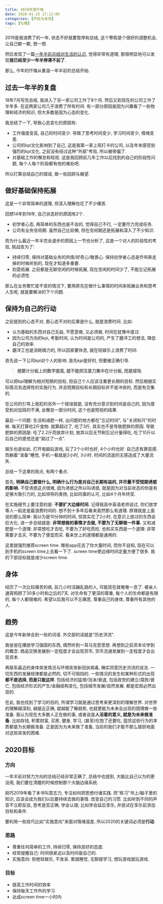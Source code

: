 ```yaml
---
title: 2019年度忏悔
date: 2020-01-25 17:12:09
categories: [开拓与发现]
tags: [吐槽]
---
```

2019是我浪费了的一年, 状态不好就要暂停和总结, 这个寒假是个很好的调整机会, 让自己歇一歇, 想一想.

<!--more-->
然后发现了一篇[一年半前总结对生活的认识](/2018/07/24/how-to-face-work-related-anxiety), 觉得非常有道理, 那很明显地可以发现**我已经至少一年半停滞不前了**.

那么, 今年的忏悔从重温一年半前的总结开始.

## 过去一年半的复盘

18年7月写完总结, 我进入了另一家公司工作了8个月. 然后又到现在的公司工作了半年多. 在这两家公司几乎浪费了所有时间. 有一部分原因是因为兴趣看了一些物理和经济的知识, 但大多数是因为心态的变化.

我总结了一下, 导致心态变化的原因有:

+ 工作强度变高, 自己的时间变少. 导致了思考时间变少, 学习时间变少, 情绪变差.
+ 公司的kpi文化影响到了自己, 这是我第一家上班打卡的公司, 以及年末感受到强烈的kpi文化. 之前没有经过这种"外部"考验, 所以被带偏了.
+ 对基础工作的懈怠和轻视. 这是我回顾前几年工作以后找到的自己的阶段性问题, 每个人每个阶段都有他的难处吧.

所以打算总结自己的错误, 做一些回顾与展望.

## 做好基础保持拓展

这是一个非常简单的道理, 但深入理解也花了不少痛苦.

回想14年到18年, 自己状态好的原因有2个.

+ 初学者心态, 再简单的东西也是不会的, 觉得自己不行, 一定要尽力完成任务.
+ 公司有业务空闲期. 虽然自己比较懒, 但在空闲期还是拓展和深入了不少知识.

而为什么最近一年半完全退步的原因上一节也分析了, 这是一个对人的阶段性的考验, 挑战变为了:

+ 持续归零, 保持对基础业务的热情/好奇心/敬畏心. 保持初学者心态是乔布斯走掉的时候听到的, 现在才知道多重要.
+ 刻意拓展. 之前都是无聊空闲的时候拓展, 现在空闲的时间少了, 不能忘记拓展的必须性.

那么在业务繁忙度不变的情况下, 要用原先在做什么事情的时间来拓展业务和思考人生呢, 就是要解决的下个问题.

## 保持为自己的行动

之前提到的心态不对, 那心态不对的后果是什么, 就是浪费时间. 比如:

+ 认为基础的东西对自己无益, 不愿意做, 又必须做, 时间在犹豫中度过.
+ 因为公司方向的kpi, 考勤时间, 认为时间是公司的, 产生了磨洋工的想法, 降低自己的效率.
+ 磨洋工也是消耗精力的, 所以回家要休息, 就在轻娱乐上浪费了时间.

首先说一下公司kpi对个人的影响. 首先kpi是好的, 但要被正确引导.

>  **想要计分板上的数字提高, 就不能把注意力集中在计分板, 而是球场.**

可以把kpi理解为相对短期的目标, 但自己个人应该注重更长期的目标. 然后根据实际情况去选择性的实施行为. 并且短期目标和长期目标并不是冲突的, 而是有交集的.

在公司的引导上我犯的另外一个错误就是, 没有充分意识到时间是自己的, 因为感受到对加班的不满, 会懈怠一部分时间, 这个也是短视的结果.

最后一个问题: 生活和减肥一样, 出问题的地方都在"忘记时间", 与"关闭标尺"的时候. 每天打算吃2斤食物. 就算超过了, 吃了3斤, 其实也不是导致肥胖的原因. 导致肥胖的原因是: 吃了2.2斤而放弃计划, 放弃以后无节制忘记计量得吃, 吃了10斤以后自己的感觉还是"超过了一点".

娱乐也是如此. 打开电脑玩游戏, 玩了2个小时也好, 4个小时也好. 自己还有罪恶感. 而躺着"准备"睡觉, 手机一看就是2小时, 3小时. 时间的流逝的无感造成了大量流失.

总结一下这章的观点, 有两个重点.

首先, **明确自己要做什么, 明确什么行为是对自己长期有益的, 并尽量不受短期诱惑的影响.** 不受诱惑这点很难, 因为诱惑之所以叫诱惑, 就是因为对当前状态的你是有足够大吸引力的, 比如领导的表扬, 比如同事的认可, 比如4个月年终奖.

在实施细节上要注意的是: **不要扩大边缘时间.** 记得我高中英语老师说过, 你们放学等人一起走是最浪费时间的. 想不到十多年后看来竟然那么有道理. 原理就是上面说的那么简单: 我以为是10分钟的时间, 但其实花了2小时, 在意识上放过的东西会巨大化. 进一步总结就是: **非常想做的事情才去做, 不要为了无聊做一件事.** 又和减肥是一个道理: 非常想吃才去吃, 不要为了好吃而吃. 也和买东西是一个道理: 非常需要才去买, 不要为了便宜而买. 看来世上的道理都是通用的.

这里就强烈推荐screen time. 哪些app花去了你大量时间, 而你不自知, 现在可以到手机的screen time上去看一下了. screen time使边缘时间定量方便了很多. 我的下部目标就是减少screen time.

## 身体

经历了一次比较痛苦的病, 前几小时活蹦乱跳的人, 可能现在就奄奄一息了. 被亲人通宵照顾了30多小时和之后的7天. 对生命有了更深的尊重, 每个人的生命都是有限的, 每个人都很难的. 希望以后我可以不忘痛苦, 尊重自己的身体, 尊重所有其他的人.

## 趋势

这是今年新体会到一些的词语. 外交部的话就是"历史洪流".

我爸爸在播放学习强国的东西, 偶然听到一耳马克思思想. 再想到之前资本论学到的概念: 商品交换发展到一定程度才会出现货币, 货币流通发展到一定程度才会出现资本.

再联系最近的身体突发情况与环境突发新冠状病毒, 确实同意历史洪流的说法. 一切东西的发展规律都是必然的, 切不可阻挡的. 一些情况的发生和某种形式的出现**都不是选择, 而是只能这样**. 包括经济的猛增/泡沫/衰退, 包括政党的建立/腐败/衰亡, 包括经济形式的产生/金融结构变化, 包括城市发展/自然发展. 都是宏观必然出现的.

在此, 我也找到了学习的目的, 所谓学习就是通过思考来更深刻的理解世界. 对世界的理解越深刻, 越接近正确, 就越能了解趋势, 也就更能为未来会出现的困境做一些准备. 我认为现在大多数人正在做的事, 或者说是**人活着的意义, 就是为未来做准备.** 比如存钱, 积累财富, 买房, 健身, 学习, (甚至)吃饱了还要吃, 囤货这些行为的本质都是为长期做准备. 正是因为为未来做了准备, 当前的我们才能不那么狼狈地面对这些突发的困难.

## 2020目标

### 方向

一年半前对努力方向的总结已经非常正确了, 总结中也提到, 大脑比自己以为的更没用, 我们要在清醒的时候控制那个大脑边缘系统.

刚巧2019年看了本书叫意志力, 专注如何把思想付诸实践. 而"练习"书上/脑子里的知识, 应该会成为我们以后要持续去做的事情. 改变自己的习惯. 比如听到不同的声音不立即反驳, 思考是否正确, 学会认错; 比如学会延后享乐, 并尝试在享乐前添加目标和条件.

要利用一些技巧比如"实施意向"来面对情绪温差, 所以2020的关键词必须是**行动**.

### 思路

+ 尊重任何简单的工作, 持续归零, 保持良好的态度.
+ 经常提醒自己: 时间很紧迫以及时间是自己的.
+ 实施意向: 拒绝轻娱乐, 不发呆. 累就睡觉, 无聊就学习, 想玩游戏就玩游戏.

### 目标

+ 提高工作时间的效率
+ 保持每天工作外的学习
+ 达成screen time一小时内